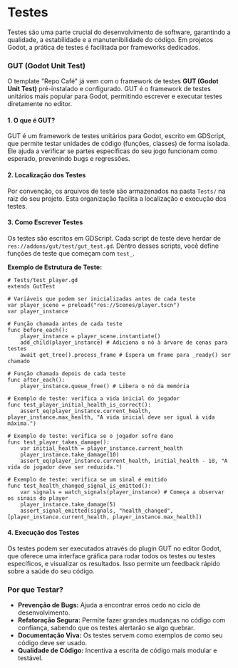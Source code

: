 # Testes

Testes são uma parte crucial do desenvolvimento de software, garantindo a qualidade, a estabilidade e a manutenibilidade do código. Em projetos Godot, a prática de testes é facilitada por frameworks dedicados.

### GUT (Godot Unit Test)

O template "Repo Café" já vem com o framework de testes **GUT (Godot Unit Test)** pré-instalado e configurado. GUT é o framework de testes unitários mais popular para Godot, permitindo escrever e executar testes diretamente no editor.

#### 1. O que é GUT?

GUT é um framework de testes unitários para Godot, escrito em GDScript, que permite testar unidades de código (funções, classes) de forma isolada. Ele ajuda a verificar se partes específicas do seu jogo funcionam como esperado, prevenindo bugs e regressões.

#### 2. Localização dos Testes

Por convenção, os arquivos de teste são armazenados na pasta `Tests/` na raiz do seu projeto. Esta organização facilita a localização e execução dos testes.

#### 3. Como Escrever Testes

Os testes são escritos em GDScript. Cada script de teste deve herdar de `res://addons/gut/test/gut_test.gd`. Dentro desses scripts, você define funções de teste que começam com `test_`.

**Exemplo de Estrutura de Teste:**

```gdscript
# Tests/test_player.gd
extends GutTest

# Variáveis que podem ser inicializadas antes de cada teste
var player_scene = preload("res://Scenes/player.tscn")
var player_instance

# Função chamada antes de cada teste
func before_each():
    player_instance = player_scene.instantiate()
    add_child(player_instance) # Adiciona o nó à árvore de cenas para testes
    await get_tree().process_frame # Espera um frame para _ready() ser chamado

# Função chamada depois de cada teste
func after_each():
    player_instance.queue_free() # Libera o nó da memória

# Exemplo de teste: verifica a vida inicial do jogador
func test_player_initial_health_is_correct():
    assert_eq(player_instance.current_health, player_instance.max_health, "A vida inicial deve ser igual à vida máxima.")

# Exemplo de teste: verifica se o jogador sofre dano
func test_player_takes_damage():
    var initial_health = player_instance.current_health
    player_instance.take_damage(10)
    assert_eq(player_instance.current_health, initial_health - 10, "A vida do jogador deve ser reduzida.")

# Exemplo de teste: verifica se um sinal é emitido
func test_health_changed_signal_is_emitted():
    var signals = watch_signals(player_instance) # Começa a observar os sinais do player
    player_instance.take_damage(5)
    assert_signal_emitted(signals, "health_changed", [player_instance.current_health, player_instance.max_health])
```

#### 4. Execução dos Testes

Os testes podem ser executados através do plugin GUT no editor Godot, que oferece uma interface gráfica para rodar todos os testes ou testes específicos, e visualizar os resultados. Isso permite um feedback rápido sobre a saúde do seu código.

### Por que Testar?

*   **Prevenção de Bugs:** Ajuda a encontrar erros cedo no ciclo de desenvolvimento.
*   **Refatoração Segura:** Permite fazer grandes mudanças no código com confiança, sabendo que os testes alertarão se algo quebrar.
*   **Documentação Viva:** Os testes servem como exemplos de como seu código deve ser usado.
*   **Qualidade de Código:** Incentiva a escrita de código mais modular e testável.

